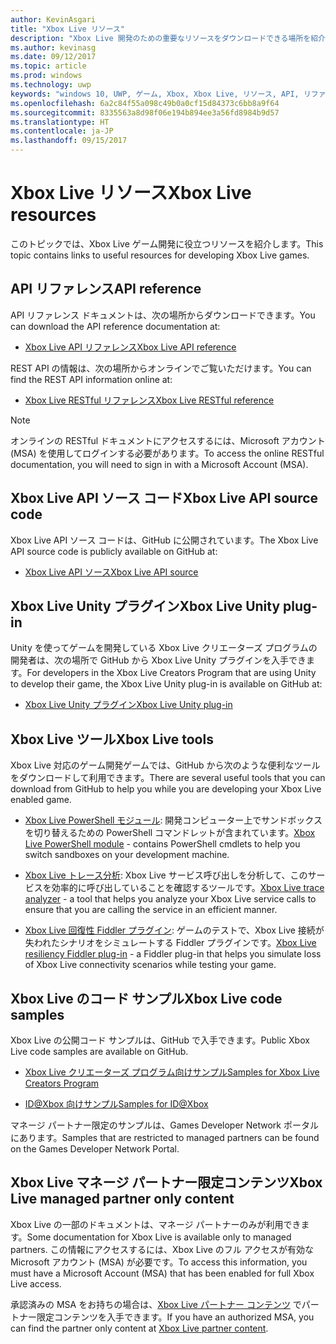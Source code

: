 ```yaml
---
author: KevinAsgari
title: "Xbox Live リソース"
description: "Xbox Live 開発のための重要なリソースをダウンロードできる場所を紹介します。"
ms.author: kevinasg
ms.date: 09/12/2017
ms.topic: article
ms.prod: windows
ms.technology: uwp
keywords: "windows 10, UWP, ゲーム, Xbox, Xbox Live, リソース, API, リファレンス"
ms.openlocfilehash: 6a2c84f55a098c49b0a0cf15d84373c6bb8a9f64
ms.sourcegitcommit: 8335563a8d98f06e194b894ee3a56fd8984b9d57
ms.translationtype: HT
ms.contentlocale: ja-JP
ms.lasthandoff: 09/15/2017
---
```

# <a name="xbox-live-resources"></a><span data-ttu-id="202c7-104">Xbox Live リソース</span><span class="sxs-lookup"><span data-stu-id="202c7-104">Xbox Live resources</span></span>

<span data-ttu-id="202c7-105">このトピックでは、Xbox Live ゲーム開発に役立つリソースを紹介します。</span><span class="sxs-lookup"><span data-stu-id="202c7-105">This topic contains links to useful resources for developing Xbox Live games.</span></span>

## <a name="api-reference"></a><span data-ttu-id="202c7-106">API リファレンス</span><span class="sxs-lookup"><span data-stu-id="202c7-106">API reference</span></span>

<span data-ttu-id="202c7-107">API リファレンス ドキュメントは、次の場所からダウンロードできます。</span><span class="sxs-lookup"><span data-stu-id="202c7-107">You can download the API reference documentation at:</span></span>

* [<span data-ttu-id="202c7-108">Xbox Live API リファレンス</span><span class="sxs-lookup"><span data-stu-id="202c7-108">Xbox Live API reference</span></span>](https://aka.ms/xboxliveuwpdocs)

<span data-ttu-id="202c7-109">REST API の情報は、次の場所からオンラインでご覧いただけます。</span><span class="sxs-lookup"><span data-stu-id="202c7-109">You can find the REST API information online at:</span></span>

* [<span data-ttu-id="202c7-110">Xbox Live RESTful リファレンス</span><span class="sxs-lookup"><span data-stu-id="202c7-110">Xbox Live RESTful reference</span></span>](https://developer.microsoft.com/en-us/games/xbox/docs/xboxlive/rest/atoc-xboxlivews-reference)

>[!NOTE]
> <span data-ttu-id="202c7-111">オンラインの RESTful ドキュメントにアクセスするには、Microsoft アカウント (MSA) を使用してログインする必要があります。</span><span class="sxs-lookup"><span data-stu-id="202c7-111">To access the online RESTful documentation, you will need to sign in with a Microsoft Account (MSA).</span></span>

## <a name="xbox-live-api-source-code"></a><span data-ttu-id="202c7-112">Xbox Live API ソース コード</span><span class="sxs-lookup"><span data-stu-id="202c7-112">Xbox Live API source code</span></span>

<span data-ttu-id="202c7-113">Xbox Live API ソース コードは、GitHub に公開されています。</span><span class="sxs-lookup"><span data-stu-id="202c7-113">The Xbox Live API source code is publicly available on GitHub at:</span></span>

* [<span data-ttu-id="202c7-114">Xbox Live API ソース</span><span class="sxs-lookup"><span data-stu-id="202c7-114">Xbox Live API source</span></span>](https://github.com/Microsoft/xbox-live-api)

## <a name="xbox-live-unity-plug-in"></a><span data-ttu-id="202c7-115">Xbox Live Unity プラグイン</span><span class="sxs-lookup"><span data-stu-id="202c7-115">Xbox Live Unity plug-in</span></span>

<span data-ttu-id="202c7-116">Unity を使ってゲームを開発している Xbox Live クリエーターズ プログラムの開発者は、次の場所で GitHub から Xbox Live Unity プラグインを入手できます。</span><span class="sxs-lookup"><span data-stu-id="202c7-116">For developers in the Xbox Live Creators Program that are using Unity to develop their game, the Xbox Live Unity plug-in is available on GitHub at:</span></span>

* [<span data-ttu-id="202c7-117">Xbox Live Unity プラグイン</span><span class="sxs-lookup"><span data-stu-id="202c7-117">Xbox Live Unity plug-in</span></span>](https://github.com/Microsoft/xbox-live-unity-plugin)

## <a name="xbox-live-tools"></a><span data-ttu-id="202c7-118">Xbox Live ツール</span><span class="sxs-lookup"><span data-stu-id="202c7-118">Xbox Live tools</span></span>

<span data-ttu-id="202c7-119">Xbox Live 対応のゲーム開発ゲームでは、GitHub から次のような便利なツールをダウンロードして利用できます。</span><span class="sxs-lookup"><span data-stu-id="202c7-119">There are several useful tools that you can download from GitHub to help you while you are developing your Xbox Live enabled game.</span></span>

* <span data-ttu-id="202c7-120">[Xbox Live PowerShell モジュール](https://github.com/Microsoft/xbox-live-powershell-module): 開発コンピューター上でサンドボックスを切り替えるための PowerShell コマンドレットが含まれています。</span><span class="sxs-lookup"><span data-stu-id="202c7-120">[Xbox Live PowerShell module](https://github.com/Microsoft/xbox-live-powershell-module) - contains PowerShell cmdlets to help you switch sandboxes on your development machine.</span></span>

* <span data-ttu-id="202c7-121">[Xbox Live トレース分析](https://github.com/Microsoft/xbox-live-trace-analyzer): Xbox Live サービス呼び出しを分析して、このサービスを効率的に呼び出していることを確認するツールです。</span><span class="sxs-lookup"><span data-stu-id="202c7-121">[Xbox Live trace analyzer](https://github.com/Microsoft/xbox-live-trace-analyzer) - a tool that helps you analyze your Xbox Live service calls to ensure that you are calling the service in an efficient manner.</span></span>

* <span data-ttu-id="202c7-122">[Xbox Live 回復性 Fiddler プラグイン](https://github.com/Microsoft/xbox-live-resiliency-fiddler-plugin): ゲームのテストで、Xbox Live 接続が失われたシナリオをシミュレートする Fiddler プラグインです。</span><span class="sxs-lookup"><span data-stu-id="202c7-122">[Xbox Live resiliency Fiddler plug-in](https://github.com/Microsoft/xbox-live-resiliency-fiddler-plugin) - a Fiddler plug-in that helps you simulate loss of Xbox Live connectivity scenarios while testing your game.</span></span>

## <a name="xbox-live-code-samples"></a><span data-ttu-id="202c7-123">Xbox Live のコード サンプル</span><span class="sxs-lookup"><span data-stu-id="202c7-123">Xbox Live code samples</span></span>

<span data-ttu-id="202c7-124">Xbox Live の公開コード サンプルは、GitHub で入手できます。</span><span class="sxs-lookup"><span data-stu-id="202c7-124">Public Xbox Live code samples are available on GitHub.</span></span>

* [<span data-ttu-id="202c7-125">Xbox Live クリエーターズ プログラム向けサンプル</span><span class="sxs-lookup"><span data-stu-id="202c7-125">Samples for Xbox Live Creators Program</span></span>](https://github.com/Microsoft/xbox-live-samples/tree/master/Samples/CreatorsSDK)

* [<span data-ttu-id="202c7-126">ID@Xbox 向けサンプル</span><span class="sxs-lookup"><span data-stu-id="202c7-126">Samples for ID@Xbox</span></span>](https://github.com/Microsoft/xbox-live-samples/tree/master/Samples/ID%40XboxSDK)

<span data-ttu-id="202c7-127">マネージ パートナー限定のサンプルは、Games Developer Network ポータルにあります。</span><span class="sxs-lookup"><span data-stu-id="202c7-127">Samples that are restricted to managed partners can be found on the Games Developer Network Portal.</span></span>

## <a name="xbox-live-managed-partner-only-content"></a><span data-ttu-id="202c7-128">Xbox Live マネージ パートナー限定コンテンツ</span><span class="sxs-lookup"><span data-stu-id="202c7-128">Xbox Live managed partner only content</span></span>

<span data-ttu-id="202c7-129">Xbox Live の一部のドキュメントは、マネージ パートナーのみが利用できます。</span><span class="sxs-lookup"><span data-stu-id="202c7-129">Some documentation for Xbox Live is available only to managed partners.</span></span> <span data-ttu-id="202c7-130">この情報にアクセスするには、Xbox Live のフル アクセスが有効な Microsoft アカウント (MSA) が必要です。</span><span class="sxs-lookup"><span data-stu-id="202c7-130">To access this information, you must have a Microsoft Account (MSA) that has been enabled for full Xbox Live access.</span></span>

<span data-ttu-id="202c7-131">承認済みの MSA をお持ちの場合は、[Xbox Live パートナー コンテンツ](https://developer.microsoft.com/en-us/games/xbox/docs/xboxlive/xbox-live-partners/partner-content) でパートナー限定コンテンツを入手できます。</span><span class="sxs-lookup"><span data-stu-id="202c7-131">If you have an authorized MSA, you can find the partner only content at [Xbox Live partner content](https://developer.microsoft.com/en-us/games/xbox/docs/xboxlive/xbox-live-partners/partner-content).</span></span>
